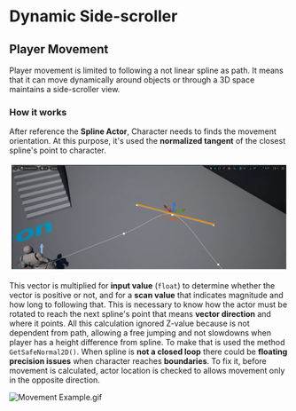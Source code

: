 # Dynamic Side-scroller
## Player Movement
Player movement is limited to following a not linear spline as path.
It means that it can move dynamically around objects 
or through a 3D space maintains a side-scroller view.
### How it works
After reference the **Spline Actor**, Character needs to finds
the movement orientation.
At this purpose, it's used the **normalized tangent** of the closest spline's point to character.

![Tangent.png](Documentation/Media/Tangent.png)

This vector is multiplied for **input value** (`float`)  to determine whether the vector is positive or not,
and for a **scan value** that indicates magnitude and how long to following that.
This is necessary to know how the actor must be rotated to reach the next spline's point that means **vector direction**
and where it points.
All this calculation ignored Z-value because is not dependent from path, allowing a free jumping and not slowdowns when 
player has a height difference from spline. To make that is used the method `GetSafeNormal2D()`.
When spline is **not a closed loop** there could be **floating precision issues** when character reaches **boundaries**.
To fix it, before movement is calculated, actor location is checked to allows movement only in the opposite direction.

![Movement Example.gif](Documentation/Media/Movement%20Example.gif)